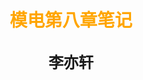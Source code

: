 # <center><font face="仿宋" font color=orange>模电第八章笔记</font>

## <center><font face="楷体" size=5>李亦轩</font></center>


